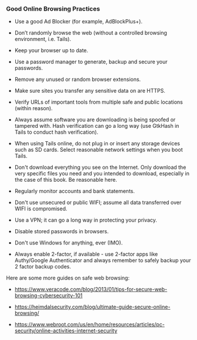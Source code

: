 ### Good Online Browsing Practices

- Use a good Ad Blocker (for example, AdBlockPlus+).

- Don’t randomly browse the web (without a controlled browsing environment, i.e. Tails).

- Keep your browser up to date.

- Use a password manager to generate, backup and secure your passwords.

- Remove any unused or random browser extensions.

- Make sure sites you transfer any sensitive data on are HTTPS.

- Verify URLs of important tools from multiple safe and public locations (within reason).

- Always assume software you are downloading is being spoofed or tampered with. Hash verification can go a long way (use GtkHash in Tails to conduct hash verification).

- When using Tails online, do not plug in or insert any storage devices such as SD cards. Select reasonable network settings when you boot Tails.

- Don't download everything you see on the Internet. Only download the very specific files you need and you intended to download, especially in the case of this book. Be reasonable here.

- Regularly monitor accounts and bank statements.

- Don't use unsecured or public WIFI; assume all data transferred over WIFI is compromised.

- Use a VPN; it can go a long way in protecting your privacy.

- Disable stored passwords in browsers.

- Don't use Windows for anything, ever (IMO).

- Always enable 2-factor, if available - use 2-factor apps like Authy/Google Authenticator and always remember to safely backup your 2 factor backup codes.

Here are some more guides on safe web browsing:

- https://www.veracode.com/blog/2013/01/tips-for-secure-web-browsing-cybersecurity-101

- https://heimdalsecurity.com/blog/ultimate-guide-secure-online-browsing/

- https://www.webroot.com/us/en/home/resources/articles/pc-security/online-activities-internet-security